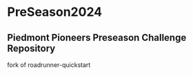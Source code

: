 # PreSeason2024

## Piedmont Pioneers Preseason Challenge Repository

fork of roadrunner-quickstart
